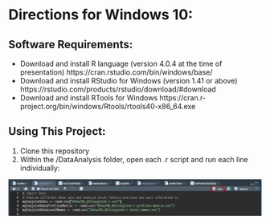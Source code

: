 # Directions for Windows 10:

## Software Requirements:

<ul>
<li>Download and install R language (version 4.0.4 at the time of presentation) https://cran.rstudio.com/bin/windows/base/</li>
<li>Download and install RStudio for Windows (version 1.41 or above) https://rstudio.com/products/rstudio/download/#download</li>
<li>Download and install RTools for Windows https://cran.r-project.org/bin/windows/Rtools/rtools40-x86_64.exe</li>
</ul>

## Using This Project:

<ol>
<li>Clone this repository</li>
<li>Within the /DataAnalysis folder, open each .r script and run each line individually:
</li>
</ol>

![RStudio directions](./r_screenshot.png)